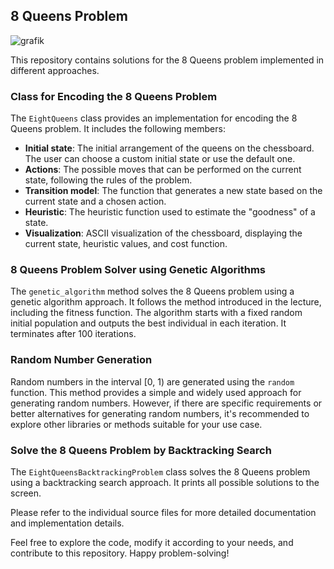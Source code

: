 ## 8 Queens Problem

![grafik](https://github.com/TadNodir/EightQueensProblem/assets/74507609/b2308da8-3432-4b7c-8c6e-ff983f097fa2)

This repository contains solutions for the 8 Queens problem implemented in different approaches.

### Class for Encoding the 8 Queens Problem

The `EightQueens` class provides an implementation for encoding the 8 Queens problem. It includes the following members:

- **Initial state**: The initial arrangement of the queens on the chessboard. The user can choose a custom initial state or use the default one.
- **Actions**: The possible moves that can be performed on the current state, following the rules of the problem.
- **Transition model**: The function that generates a new state based on the current state and a chosen action.
- **Heuristic**: The heuristic function used to estimate the "goodness" of a state.
- **Visualization**: ASCII visualization of the chessboard, displaying the current state, heuristic values, and cost function.

### 8 Queens Problem Solver using Genetic Algorithms

The `genetic_algorithm` method solves the 8 Queens problem using a genetic algorithm approach. It follows the method introduced in the lecture, including the fitness function. The algorithm starts with a fixed random initial population and outputs the best individual in each iteration. It terminates after 100 iterations.

### Random Number Generation

Random numbers in the interval [0, 1) are generated using the `random` function. This method provides a simple and widely used approach for generating random numbers. However, if there are specific requirements or better alternatives for generating random numbers, it's recommended to explore other libraries or methods suitable for your use case.

### Solve the 8 Queens Problem by Backtracking Search

The `EightQueensBacktrackingProblem` class solves the 8 Queens problem using a backtracking search approach. It prints all possible solutions to the screen.

Please refer to the individual source files for more detailed documentation and implementation details.

Feel free to explore the code, modify it according to your needs, and contribute to this repository. Happy problem-solving!
